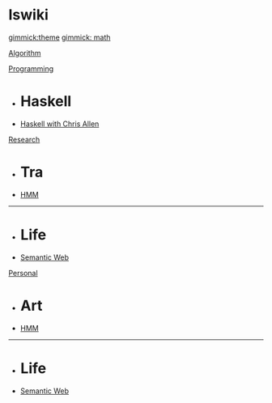 # Iswiki


<!--
  -- Theme config.
  -- You can add `[gimmick:themechooser](Choose theme)` as a theme chooser
  -- Theme Name List: bootstrap | amelia | cerulean | cosmo | cyborg | flatly | journal | readable | simplex | slate | spacelab | united | yeti
  -- (Read: http://dynalon.github.io/mdwiki/#!customizing.md#Theme_chooser)
  -->

[gimmick:theme](flatly)
[gimmick: math]()

[Algorithm](pages/art/about.md)

[Programming]()
  * # Haskell
  * [Haskell with Chris Allen](pages/programming/haskell.md)

[Research]()

  * # Tra
  * [HMM](pages/research/about.md)
  - - - -
  * # Life
  * [Semantic Web](pages/research/about.md)

[Personal]()

  * # Art
  * [HMM](pages/research/about.md)
  - - - -
  * # Life
  * [Semantic Web](pages/research/about.md)
